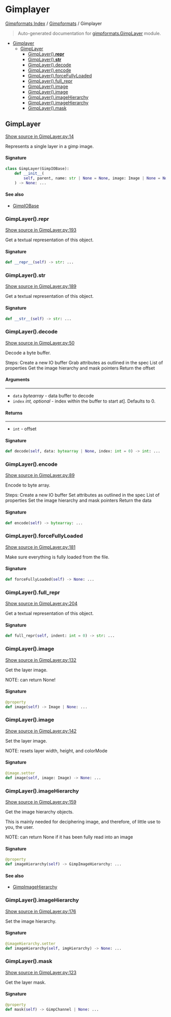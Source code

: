 # Gimplayer

[Gimpformats Index](../README.md#gimpformats-index) / [Gimpformats](./index.md#gimpformats) / Gimplayer

> Auto-generated documentation for [gimpformats.GimpLayer](../../../gimpformats/GimpLayer.py) module.

- [Gimplayer](#gimplayer)
  - [GimpLayer](#gimplayer)
    - [GimpLayer().__repr__](#gimplayer()__repr__)
    - [GimpLayer().__str__](#gimplayer()__str__)
    - [GimpLayer().decode](#gimplayer()decode)
    - [GimpLayer().encode](#gimplayer()encode)
    - [GimpLayer().forceFullyLoaded](#gimplayer()forcefullyloaded)
    - [GimpLayer().full_repr](#gimplayer()full_repr)
    - [GimpLayer().image](#gimplayer()image)
    - [GimpLayer().image](#gimplayer()image-1)
    - [GimpLayer().imageHierarchy](#gimplayer()imagehierarchy)
    - [GimpLayer().imageHierarchy](#gimplayer()imagehierarchy-1)
    - [GimpLayer().mask](#gimplayer()mask)

## GimpLayer

[Show source in GimpLayer.py:14](../../../gimpformats/GimpLayer.py#L14)

Represents a single layer in a gimp image.

#### Signature

```python
class GimpLayer(GimpIOBase):
    def __init__(
        self, parent, name: str | None = None, image: Image | None = None
    ) -> None: ...
```

#### See also

- [GimpIOBase](./GimpIOBase.md#gimpiobase)

### GimpLayer().__repr__

[Show source in GimpLayer.py:193](../../../gimpformats/GimpLayer.py#L193)

Get a textual representation of this object.

#### Signature

```python
def __repr__(self) -> str: ...
```

### GimpLayer().__str__

[Show source in GimpLayer.py:189](../../../gimpformats/GimpLayer.py#L189)

Get a textual representation of this object.

#### Signature

```python
def __str__(self) -> str: ...
```

### GimpLayer().decode

[Show source in GimpLayer.py:50](../../../gimpformats/GimpLayer.py#L50)

Decode a byte buffer.

Steps:
Create a new IO buffer
Grab attributes as outlined in the spec
List of properties
Get the image hierarchy and mask pointers
Return the offset

#### Arguments

----
 - `data` *bytearray* - data buffer to decode
 - `index` *int, optional* - index within the buffer to start at]. Defaults to 0.

#### Returns

-------
 - `int` - offset

#### Signature

```python
def decode(self, data: bytearray | None, index: int = 0) -> int: ...
```

### GimpLayer().encode

[Show source in GimpLayer.py:89](../../../gimpformats/GimpLayer.py#L89)

Encode to byte array.

Steps:
Create a new IO buffer
Set attributes as outlined in the spec
List of properties
Set the image hierarchy and mask pointers
Return the data

#### Signature

```python
def encode(self) -> bytearray: ...
```

### GimpLayer().forceFullyLoaded

[Show source in GimpLayer.py:181](../../../gimpformats/GimpLayer.py#L181)

Make sure everything is fully loaded from the file.

#### Signature

```python
def forceFullyLoaded(self) -> None: ...
```

### GimpLayer().full_repr

[Show source in GimpLayer.py:204](../../../gimpformats/GimpLayer.py#L204)

Get a textual representation of this object.

#### Signature

```python
def full_repr(self, indent: int = 0) -> str: ...
```

### GimpLayer().image

[Show source in GimpLayer.py:132](../../../gimpformats/GimpLayer.py#L132)

Get the layer image.

NOTE: can return None!

#### Signature

```python
@property
def image(self) -> Image | None: ...
```

### GimpLayer().image

[Show source in GimpLayer.py:142](../../../gimpformats/GimpLayer.py#L142)

Set the layer image.

NOTE: resets layer width, height, and colorMode

#### Signature

```python
@image.setter
def image(self, image: Image) -> None: ...
```

### GimpLayer().imageHierarchy

[Show source in GimpLayer.py:159](../../../gimpformats/GimpLayer.py#L159)

Get the image hierarchy objects.

This is mainly needed for deciphering image, and therefore,
of little use to you, the user.

NOTE: can return None if it has been fully read into an image

#### Signature

```python
@property
def imageHierarchy(self) -> GimpImageHierarchy: ...
```

#### See also

- [GimpImageHierarchy](./GimpImageHierarchy.md#gimpimagehierarchy)

### GimpLayer().imageHierarchy

[Show source in GimpLayer.py:176](../../../gimpformats/GimpLayer.py#L176)

Set the image hierarchy.

#### Signature

```python
@imageHierarchy.setter
def imageHierarchy(self, imgHierarchy) -> None: ...
```

### GimpLayer().mask

[Show source in GimpLayer.py:123](../../../gimpformats/GimpLayer.py#L123)

Get the layer mask.

#### Signature

```python
@property
def mask(self) -> GimpChannel | None: ...
```